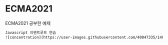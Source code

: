 # ECMA2021
ECMA2021 공부한 예제

```concentration.html
Javascript 이벤트루프 연습
![concentration](https://user-images.githubusercontent.com/40047335/140751105-cc0cefc4-f2ba-4ac1-b763-3d895ae4936f.gif)
